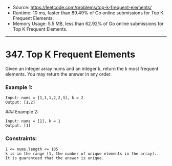 - Source: https://leetcode.com/problems/top-k-frequent-elements/
- Runtime: 10 ms, faster than 89.49% of Go online submissions for Top K Frequent Elements.
- Memory Usage: 5.5 MB, less than 62.92% of Go online submissions for Top K Frequent Elements.
---
# 347. Top K Frequent Elements


Given an integer array nums and an integer k, return the k most frequent elements. You may return the answer in any order.
 

### Example 1:

```
Input: nums = [1,1,1,2,2,3], k = 2
Output: [1,2]
```


### Example 2:

```
Input: nums = [1], k = 1
Output: [1]
```

### Constraints:

```
1 <= nums.length <= 105
k is in the range [1, the number of unique elements in the array].
It is guaranteed that the answer is unique.
```
